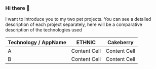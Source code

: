 ### Hi there 👋

I want to introduce you to my two pet projects. You can see a detailed description of each project separately, here will be a comparative description of the technologies used

| Technology / AppName        | ETHNIC | Cakeberry | 
| --- | ------------- | ------------- |
|  A  | Content Cell  | Content Cell  |
|  B  | Content Cell  | Content Cell  |
<!--
**ZheDre1N/ZheDre1N** is a ✨ _special_ ✨ repository because its `README.md` (this file) appears on your GitHub profile.

Here are some ideas to get you started:

- 🔭 I’m currently working on ...
- 🌱 I’m currently learning ...
- 👯 I’m looking to collaborate on ...
- 🤔 I’m looking for help with ...
- 💬 Ask me about ...
- 📫 How to reach me: ...
- 😄 Pronouns: ...
- ⚡ Fun fact: ...
-->
